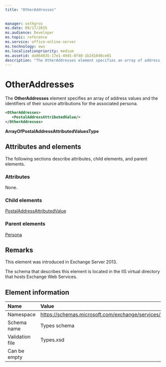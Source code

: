 ```yaml
---
title: "OtherAddresses"
 
 
manager: sethgros
ms.date: 09/17/2015
ms.audience: Developer
ms.topic: reference
ms.service: office-online-server
ms.technology: ews
ms.localizationpriority: medium
ms.assetid: da064035-17e1-4945-8f40-1b241040ce01
description: "The OtherAddresses element specifies an array of address values and the identifiers of their source attributions for the associated persona."
---
```


# OtherAddresses

The **OtherAddresses** element specifies an array of address values and the identifiers of their source attributions for the associated persona. 
  
```XML
<OtherAddresses>
   <PostalAddressAttributedValue/>
</OtherAddresses>
```

 **ArrayOfPostalAddressAttributedValuesType**
## Attributes and elements

The following sections describe attributes, child elements, and parent elements.
  
### Attributes

None.
  
### Child elements

[PostalAddressAttributedValue](postaladdressattributedvalue.md)
  
### Parent elements

[Persona](persona.md)
  
## Remarks

This element was introduced in Exchange Server 2013.
  
The schema that describes this element is located in the IIS virtual directory that hosts Exchange Web Services.
  
## Element information

|**Name**|**Value**|
|:-----|:-----|
|Namespace  <br/> |https://schemas.microsoft.com/exchange/services/2006/types  <br/> |
|Schema name  <br/> |Types schema  <br/> |
|Validation file  <br/> |Types.xsd  <br/> |
|Can be empty  <br/> ||
   

